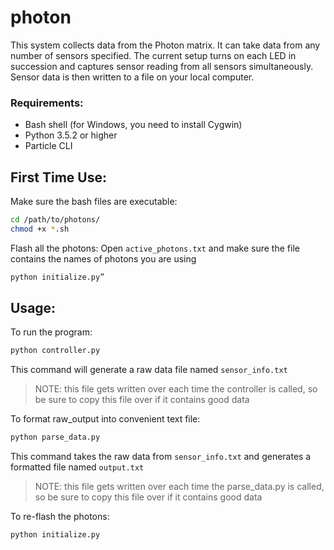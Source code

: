 # photon
This system collects data from the Photon matrix. It can take data from any number of sensors specified. The current setup turns on each LED in succession and captures sensor reading from all sensors simultaneously. Sensor data is then written to a file on your local computer.

### Requirements:
* Bash shell (for Windows, you need to install Cygwin)
* Python 3.5.2 or higher
* Particle CLI


## First Time Use:
Make sure the bash files are executable:
```bash
cd /path/to/photons/
chmod +x *.sh
```
Flash all the photons:
Open `active_photons.txt` and make sure the file contains the names of photons you are using
```bash
python initialize.py”
```

## Usage:

To run the program: 
```bash
python controller.py
```
This command will generate a raw data file named `sensor_info.txt`
> NOTE: this file gets written over each time the controller is called, so be sure to copy this file over if it contains good data

To format raw_output into convenient text file:
```bash
python parse_data.py
```
This command takes the raw data from `sensor_info.txt` and generates a formatted file named `output.txt`
> NOTE: this file gets written over each time the parse_data.py is called, so be sure to copy this file over if it contains good data

To re-flash the photons:
```bash
python initialize.py
```

